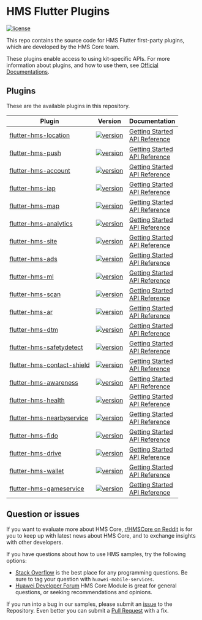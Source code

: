 # HMS Flutter Plugins
[![license](https://img.shields.io/badge/license-Apache--2.0-green)](./LICENCE)


This repo contains the source code for HMS Flutter first-party plugins, which are developed by the HMS Core team.

These plugins enable access to using kit-specific APIs. For more information
about plugins, and how to use them, see
[Official Documentations](https://developer.huawei.com/consumer/en/doc/overview/HMS-Core-Plugin?ha_source=hms1).


## Plugins
These are the available plugins in this repository.

| Plugin | Version | Documentation |
|--------|-----|-----|
| [flutter-hms-location](./flutter-hms-location) | [![version](https://img.shields.io/pub/v/huawei_location?style=for-the-badge)](./flutter-hms-location) | [Getting Started](https://developer.huawei.com/consumer/en/doc/development/HMS-Plugin-Guides/prepare-dev-env-0000001050433505?ha_source=hms1) <br/> [API Reference](https://developer.huawei.com/consumer/en/doc/development/HMS-Plugin-References/fused-location-client-0000001050179418?ha_source=hms1) |
| [flutter-hms-push](./flutter-hms-push) | [![version](https://img.shields.io/pub/v/huawei_push?style=for-the-badge)](./flutter-hms-push) | [Getting Started](https://developer.huawei.com/consumer/en/doc/development/HMS-Plugin-Guides/prepare-dev-env-0000001051136140) <br/> [API Reference](https://developer.huawei.com/consumer/en/doc/development/HMS-Plugin-References/push-0000001050274604?ha_source=hms1) |
| [flutter-hms-account](./flutter-hms-account) | [![version](https://img.shields.io/pub/v/huawei_account?style=for-the-badge)](./flutter-hms-account) | [Getting Started](https://developer.huawei.com/consumer/en/doc/development/HMS-Plugin-Guides/prepare-dev-env-0000001050727032?ha_source=hms1) <br/> [API Reference](https://developer.huawei.com/consumer/en/doc/development/HMS-Plugin-References/overview-0000001051087484?ha_source=hms1) |
| [flutter-hms-iap](./flutter-hms-iap) | [![version](https://img.shields.io/pub/v/huawei_iap?style=for-the-badge)](./flutter-hms-iap) | [Getting Started](https://developer.huawei.com/consumer/en/doc/development/HMS-Plugin-Guides/preparing-dev-environment-0000001051081604?ha_source=hms1) <br/> [API Reference](https://developer.huawei.com/consumer/en/doc/development/HMS-Plugin-References/overview-0000001051005695?ha_source=hms1) |
| [flutter-hms-map](./flutter-hms-map) | [![version](https://img.shields.io/pub/v/huawei_map?style=for-the-badge)](./flutter-hms-map) | [Getting Started](https://developer.huawei.com/consumer/en/doc/development/HMS-Plugin-Guides/preparing-dev-environment-0000001050190755) <br/> [API Reference](https://developer.huawei.com/consumer/en/doc/development/HMS-Plugin-References/bitmap-desc-0000001050430775?ha_source=hms1) |
| [flutter-hms-analytics](./flutter-hms-analytics) | [![version](https://img.shields.io/pub/v/huawei_analytics?style=for-the-badge)](./flutter-hms-analytics) | [Getting Started](https://developer.huawei.com/consumer/en/doc/development/HMS-Plugin-Guides/preparing-dev-env-0000001050169140?ha_source=hms1) <br/> [API Reference](https://developer.huawei.com/consumer/en/doc/development/HMS-Plugin-References/overview-0000001050176764?ha_source=hms1) |
| [flutter-hms-site](./flutter-hms-site) | [![version](https://img.shields.io/pub/v/huawei_site?style=for-the-badge)](./flutter-hms-site) | [Getting Started](https://developer.huawei.com/consumer/en/doc/development/HMS-Plugin-Guides/prepare-dev-env-0000001050181325) <br/> [API Reference](https://developer.huawei.com/consumer/en/doc/development/HMS-Plugin-References/search-0000001050285502?ha_source=hms1) |
| [flutter-hms-ads](./flutter-hms-ads) | [![version](https://img.shields.io/pub/v/huawei_ads?style=for-the-badge)](./flutter-hms-ads) | [Getting Started](https://developer.huawei.com/consumer/en/doc/development/HMS-Plugin-Guides/preparedevenv-0000001050196443?ha_source=hms1) <br/> [API Reference](https://developer.huawei.com/consumer/en/doc/development/HMS-Plugin-References/overview-0000001051055789) |
| [flutter-hms-ml](./flutter-hms-ml) | [![version](https://img.shields.io/pub/v/huawei_ml?style=for-the-badge)](./flutter-hms-ml) | [Getting Started](https://developer.huawei.com/consumer/en/doc/development/HMS-Plugin-Guides/prepare-dev-env-0000001052511642?ha_source=hms1) <br/> [API Reference](https://developer.huawei.com/consumer/en/doc/development/HMS-Plugin-References/overview-0000001052975193?ha_source=hms1) |
| [flutter-hms-scan](./flutter-hms-scan) | [![version](https://img.shields.io/pub/v/huawei_scan?style=for-the-badge)](./flutter-hms-scan) | [Getting Started](https://developer.huawei.com/consumer/en/doc/development/HMS-Plugin-Guides/prepare-dev-env-0000001054637955?ha_source=hms1) <br/> [API Reference](https://developer.huawei.com/consumer/en/doc/development/HMS-Plugin-References/overview-0000001054390809?ha_source=hms1) |
| [flutter-hms-ar](./flutter-hms-ar) | [![version](https://img.shields.io/pub/v/huawei_ar?style=for-the-badge)](./flutter-hms-ar) | [Getting Started](https://developer.huawei.com/consumer/en/doc/development/HMS-Plugin-Guides/preparing-the-dev-env-0000001058904505) <br/> [API Reference](https://developer.huawei.com/consumer/en/doc/development/HMS-Plugin-References/flutter-apis-overview-0000001059271506) |
| [flutter-hms-dtm](./flutter-hms-dtm) | [![version](https://img.shields.io/pub/v/huawei_dtm?style=for-the-badge)](./flutter-hms-dtm) | [Getting Started](https://developer.huawei.com/consumer/en/doc/development/HMS-Plugin-Guides/prepare-dev-env-0000001062877462) <br/> [API Reference](https://developer.huawei.com/consumer/en/doc/development/HMS-Plugin-References/hms-dtm-0000001062337272) |
| [flutter-hms-safetydetect](./flutter-hms-safetydetect) | [![version](https://img.shields.io/pub/v/huawei_safetydetect?style=for-the-badge)](./flutter-hms-safetydetect) | [Getting Started](https://developer.huawei.com/consumer/en/doc/development/HMS-Plugin-Guides/prep-dev-env-0000001061376620) <br/> [API Reference](https://developer.huawei.com/consumer/en/doc/development/HMS-Plugin-References/overview-0000001060304308) |
| [flutter-hms-contact-shield](./flutter-hms-contact-shield) | [![version](https://img.shields.io/pub/v/huawei_contactshield?style=for-the-badge)](./flutter-hms-contact-shield) | [Getting Started](https://developer.huawei.com/consumer/en/doc/development/HMS-Plugin-Guides/prepare-dev-env-0000001063534692) <br/> [API Reference](https://developer.huawei.com/consumer/en/doc/development/HMS-Plugin-References-V1/overview-0000001063989606-V1) |
| [flutter-hms-awareness](./flutter-hms-awareness) | [![version](https://img.shields.io/pub/v/huawei_awareness?style=for-the-badge)](./flutter-hms-awareness) | [Getting Started](https://developer.huawei.com/consumer/en/doc/development/HMS-Plugin-Guides/preparing-dev-environment-0000001073460239) <br/> [API Reference](https://developer.huawei.com/consumer/en/doc/development/HMS-Plugin-References/overview-0000001074252416) |
| [flutter-hms-health](./flutter-hms-health) | [![version](https://img.shields.io/pub/v/huawei_health?style=for-the-badge)](./flutter-hms-health) | [Getting Started](https://developer.huawei.com/consumer/en/doc/development/HMS-Plugin-Guides/prep-dev-env-0000001073758189) <br/> [API Reference](https://developer.huawei.com/consumer/en/doc/development/HMS-Plugin-References/flutter-overview-0000001073231093) |
| [flutter-hms-nearbyservice](./flutter-hms-nearbyservice) | [![version](https://img.shields.io/pub/v/huawei_nearbyservice?style=for-the-badge)](./flutter-hms-nearbyservice) | [Getting Started](https://developer.huawei.com/consumer/en/doc/development/HMS-Plugin-Guides/prepare-dev-env-0000001074265856) <br/> [API Reference](https://developer.huawei.com/consumer/en/doc/development/HMS-Plugin-References/overview-0000001074428872) |
| [flutter-hms-fido](./flutter-hms-fido) | [![version](https://img.shields.io/pub/v/huawei_fido?style=for-the-badge)](./flutter-hms-fido) | [Getting Started](https://developer.huawei.com/consumer/en/doc/development/HMS-Plugin-Guides/introduction-0000001096579081) <br/> [API Reference](https://developer.huawei.com/consumer/en/doc/development/HMS-Plugin-References-V1/overview-0000001096697417-V1) |
| [flutter-hms-drive](./flutter-hms-drive) | [![version](https://img.shields.io/pub/v/huawei_drive?style=for-the-badge)](./flutter-hms-drive) | [Getting Started](https://developer.huawei.com/consumer/en/doc/development/HMS-Plugin-Guides/introduction-0000001077725482) <br/> [API Reference](https://developer.huawei.com/consumer/en/doc/development/HMS-Plugin-References-V1/overview-0000001096843987-V1) |
| [flutter-hms-wallet](./flutter-hms-wallet) | [![version](https://img.shields.io/pub/v/huawei_wallet?style=for-the-badge)](./flutter-hms-wallet) | [Getting Started](https://developer.huawei.com/consumer/en/doc/development/HMS-Plugin-Guides/service-introduction-0000001096846895) <br/> [API Reference](https://developer.huawei.com/consumer/en/doc/development/HMS-Plugin-References-V1/flutter-overview-0000001078375892-V1) |
| [flutter-hms-gameservice](./flutter-hms-gameservice) | [![version](https://img.shields.io/pub/v/huawei_gameservice?style=for-the-badge)](./flutter-hms-gameservice) | [Getting Started](https://developer.huawei.com/consumer/en/doc/development/HMS-Plugin-Guides-V1/introduction-0000001080980430-V1) <br/> [API Reference](https://developer.huawei.com/consumer/en/doc/development/HMS-Plugin-References-V1/flutter-apis-overview-0000001080990190-V1) |


## Question or issues
If you want to evaluate more about HMS Core, [r/HMSCore on Reddit](https://www.reddit.com/r/HuaweiDevelopers/) is for you to keep up with latest news about HMS Core, and to exchange insights with other developers.

If you have questions about how to use HMS samples, try the following options:
- [Stack Overflow](https://stackoverflow.com/questions/tagged/huawei-mobile-services) is the best place for any programming questions. Be sure to tag your question with 
`huawei-mobile-services`.
- [Huawei Developer Forum](https://forums.developer.huawei.com/forumPortal/en/home?fid=0101187876626530001?ha_source=hms1) HMS Core Module is great for general questions, or seeking recommendations and opinions.

If you run into a bug in our samples, please submit an [issue](https://github.com/HMS-Core/hms-flutter-plugin/issues) to the Repository. Even better you can submit a [Pull Request](https://github.com/HMS-Core/hms-flutter-plugin/pulls) with a fix.
